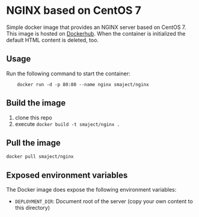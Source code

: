 # NGINX based on CentOS 7

Simple docker image that provides an NGINX server based on CentOS 7. This image is hosted on 
[Dockerhub](https://hub.docker.com/r/smaject/nginx/). When the container is initialized the default
HTML content is deleted, too.

## Usage
Run the following command to start the container:

        docker run -d -p 80:80 --name nginx smaject/nginx
        
## Build the image
1. clone this repo
2. execute `docker build -t smaject/nginx .`

## Pull the image

    docker pull smaject/nginx
    
## Exposed environment variables
 The Docker image does expose the following environment variables:
 
- `DEPLOYMENT_DIR`: Document root of the server (copy your own content to this directory)

